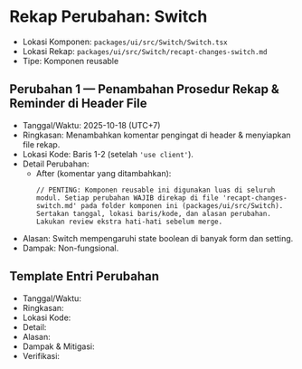 # Rekap Perubahan: Switch

- Lokasi Komponen: `packages/ui/src/Switch/Switch.tsx`
- Lokasi Rekap: `packages/ui/src/Switch/recapt-changes-switch.md`
- Tipe: Komponen reusable

## Perubahan 1 — Penambahan Prosedur Rekap & Reminder di Header File
- Tanggal/Waktu: 2025-10-18 (UTC+7)
- Ringkasan: Menambahkan komentar pengingat di header & menyiapkan file rekap.
- Lokasi Kode: Baris 1-2 (setelah `'use client'`).
- Detail Perubahan:
  - After (komentar yang ditambahkan):
    ```tsx
    // PENTING: Komponen reusable ini digunakan luas di seluruh modul. Setiap perubahan WAJIB direkap di file 'recapt-changes-switch.md' pada folder komponen ini (packages/ui/src/Switch). Sertakan tanggal, lokasi baris/kode, dan alasan perubahan. Lakukan review ekstra hati-hati sebelum merge.
    ```
- Alasan: Switch mempengaruhi state boolean di banyak form dan setting.
- Dampak: Non-fungsional.

## Template Entri Perubahan
- Tanggal/Waktu:
- Ringkasan:
- Lokasi Kode:
- Detail:
- Alasan:
- Dampak & Mitigasi:
- Verifikasi: